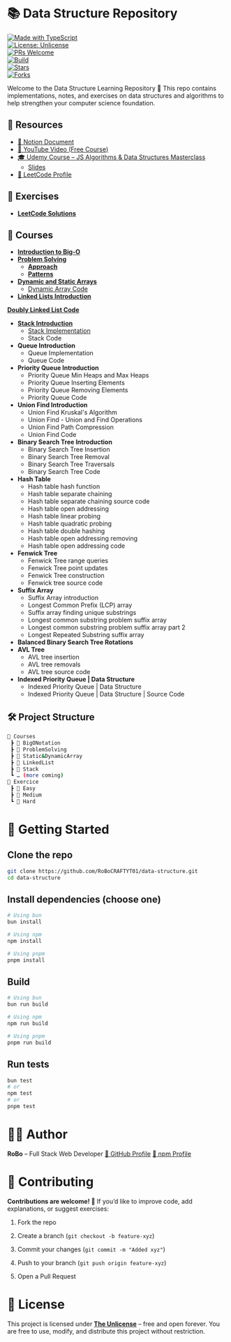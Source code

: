 # 📚 Data Structure Repository

[![Made with TypeScript](https://img.shields.io/badge/Made%20with-TypeScript-3178C6?style=for-the-badge&logo=typescript&logoColor=white)](https://www.typescriptlang.org/)  
[![License: Unlicense](https://img.shields.io/badge/license-Unlicense-blue?style=for-the-badge)](LICENSE)  
[![PRs Welcome](https://img.shields.io/badge/PRs-Welcome-brightgreen?style=for-the-badge&logo=github)](CONTRIBUTING.md)  
[![Build](https://img.shields.io/github/actions/workflow/status/RoBoCRAFTYT01/DatataStructure/ci.yml?style=for-the-badge)](../../actions)  
[![Stars](https://img.shields.io/github/stars/RoBoCRAFTYT01/DatataStructure?style=for-the-badge&logo=github)](https://github.com/RoBoCRAFTYT01/DatataStructure/stargazers)  
[![Forks](https://img.shields.io/github/forks/RoBoCRAFTYT01/DatataStructure?style=for-the-badge&logo=github)](https://github.com/RoBoCRAFTYT01/DatataStructure/network/members)  

Welcome to the Data Structure Learning Repository 🚀
This repo contains implementations, notes, and exercises on data structures and algorithms to help strengthen your computer science foundation.

## 🔗 Resources
- [📓 Notion Document](https://www.notion.so/Data-Structure-2521bcd19f56804fb107cc70220d46c3?source=copy_link)
- [🎥 YouTube Video (Free Course)](https://www.youtube.com/watch?v=RBSGKlAvoiM)
- [🎓 Udemy Course – JS Algorithms & Data Structures Masterclass](https://www.udemy.com/course/js-algorithms-and-data-structures-masterclass/)
    - [Slides](https://cs.slides.com/colt_steele)
- [🧩 LeetCode Profile](https://leetcode.com/u/RoBoCRR/)

## 📝 Exercises
- [**LeetCode Solutions**](/Exercice/)

## 📖 Courses
- [**Introduction to Big-O**](/Courses/BigONotation/)
- [**Problem Solving**](/Courses/ProblemSolving/)
    - [**Approach**](/Courses/ProblemSolving/Approach/)
    - [**Patterns**](/Courses/ProblemSolving/Patterns/)
- [**Dynamic and Static Arrays**](/Courses/Static&DynamicArray/)
    - [Dynamic Array Code](/Courses/Static&DynamicArray/source.java)
- [**Linked Lists Introduction**](/Courses/LinkedList/)

[**Doubly Linked List Code**](/Courses/LinkedList/source.java)

- [**Stack Introduction**](/Courses/Stack/)
    - [Stack Implementation](/Courses/Stack/problem.ts)
    - Stack Code
- **Queue Introduction**
    - Queue Implementation
    - Queue Code
- **Priority Queue Introduction**
    - Priority Queue Min Heaps and Max Heaps
    - Priority Queue Inserting Elements
    - Priority Queue Removing Elements
    - Priority Queue Code
- **Union Find Introduction**
    - Union Find Kruskal's Algorithm
    - Union Find - Union and Find Operations
    - Union Find Path Compression
    - Union Find Code
- **Binary Search Tree Introduction**
    - Binary Search Tree Insertion
    - Binary Search Tree Removal
    - Binary Search Tree Traversals
    - Binary Search Tree Code
- **Hash Table**
    - Hash table hash function
    - Hash table separate chaining
    - Hash table separate chaining source code
    - Hash table open addressing
    - Hash table linear probing
    - Hash table quadratic probing
    - Hash table double hashing
    - Hash table open addressing removing
    - Hash table open addressing code
- **Fenwick Tree**
    - Fenwick Tree range queries
    - Fenwick Tree point updates
    - Fenwick Tree construction
    - Fenwick tree source code
- **Suffix Array**
    - Suffix Array introduction
    - Longest Common Prefix (LCP) array
    - Suffix array finding unique substrings
    - Longest common substring problem suffix array
    - Longest common substring problem suffix array part 2
    - Longest Repeated Substring suffix array
- **Balanced Binary Search Tree Rotations**
- **AVL Tree**
    - AVL tree insertion
    - AVL tree removals
    - AVL tree source code
- **Indexed Priority Queue | Data Structure**
    - Indexed Priority Queue | Data Structure
    - Indexed Priority Queue | Data Structure | Source Code

## 🛠️ Project Structure
```bash
📂 Courses
 ┣ 📂 BigONotation
 ┣ 📂 ProblemSolving
 ┣ 📂 Static&DynamicArray
 ┣ 📂 LinkedList
 ┣ 📂 Stack
 ┗ … (more coming)
📂 Exercice
 ┣ 📂 Easy
 ┣ 📂 Medium
 ┗ 📂 Hard
```

# 🚀 Getting Started

## Clone the repo
```bash
git clone https://github.com/RoBoCRAFTYT01/data-structure.git
cd data-structure
```

## Install dependencies (choose one)
```bash
# Using bun
bun install

# Using npm
npm install

# Using pnpm
pnpm install
```

## Build
```bash
# Using bun
bun run build

# Using npm
npm run build

# Using pnpm
pnpm run build
```

## Run tests
```bash
bun test
# or
npm test
# or
pnpm test
```

# 🧑‍💻 Author
**RoBo** – Full Stack Web Developer
[🔗 GitHub Profile](https://github.com/RoBoCRAFTYT01/)
[🔗 npm Profile](https://www.npmjs.com/~robo._.159)

# 🤝 Contributing
**Contributions are welcome! 🎉**
If you’d like to improve code, add explanations, or suggest exercises:

1. Fork the repo

2. Create a branch (`git checkout -b feature-xyz`)

3. Commit your changes (`git commit -m "Added xyz"`)

4. Push to your branch (`git push origin feature-xyz`)

5. Open a Pull Request

# 📜 License
This project is licensed under [**The Unlicense**](https://unlicense.org/) – free and open forever.
You are free to use, modify, and distribute this project without restriction.
